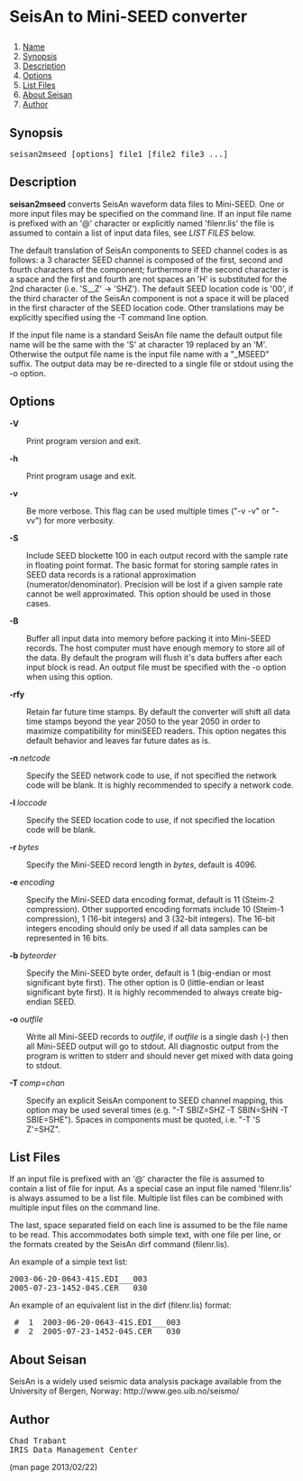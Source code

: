 # <p >SeisAn to Mini-SEED converter</p>

1. [Name](#)
1. [Synopsis](#synopsis)
1. [Description](#description)
1. [Options](#options)
1. [List Files](#list-files)
1. [About Seisan](#about-seisan)
1. [Author](#author)

## <a id='synopsis'>Synopsis</a>

<pre >
seisan2mseed [options] file1 [file2 file3 ...]
</pre>

## <a id='description'>Description</a>

<p ><b>seisan2mseed</b> converts SeisAn waveform data files to Mini-SEED. One or more input files may be specified on the command line.  If an input file name is prefixed with an '@' character or explicitly named 'filenr.lis' the file is assumed to contain a list of input data files, see <i>LIST FILES</i> below.</p>

<p >The default translation of SeisAn components to SEED channel codes is as follows: a 3 character SEED channel is composed of the first, second and fourth characters of the component; furthermore if the second character is a space and the first and fourth are not spaces an 'H' is substituted for the 2nd character (i.e. 'S__Z' -> 'SHZ'). The default SEED location code is '00', if the third character of the SeisAn component is not a space it will be placed in the first character of the SEED location code.  Other translations may be explicitly specified using the -T command line option.</p>

<p >If the input file name is a standard SeisAn file name the default output file name will be the same with the 'S' at character 19 replaced by an 'M'.  Otherwise the output file name is the input file name with a "_MSEED" suffix.  The output data may be re-directed to a single file or stdout using the -o option.</p>

## <a id='options'>Options</a>

<b>-V</b>

<p style="padding-left: 30px;">Print program version and exit.</p>

<b>-h</b>

<p style="padding-left: 30px;">Print program usage and exit.</p>

<b>-v</b>

<p style="padding-left: 30px;">Be more verbose.  This flag can be used multiple times ("-v -v" or "-vv") for more verbosity.</p>

<b>-S</b>

<p style="padding-left: 30px;">Include SEED blockette 100 in each output record with the sample rate in floating point format.  The basic format for storing sample rates in SEED data records is a rational approximation (numerator/denominator).  Precision will be lost if a given sample rate cannot be well approximated.  This option should be used in those cases.</p>

<b>-B</b>

<p style="padding-left: 30px;">Buffer all input data into memory before packing it into Mini-SEED records.  The host computer must have enough memory to store all of the data.  By default the program will flush it's data buffers after each input block is read.  An output file must be specified with the -o option when using this option.</p>

<b>-rfy</b>

<p style="padding-left: 30px;">Retain far future time stamps.  By default the converter will shift all data time stamps beyond the year 2050 to the year 2050 in order to maximize compatibility for miniSEED readers.  This option negates this default behavior and leaves far future dates as is.</p>

<b>-n </b><i>netcode</i>

<p style="padding-left: 30px;">Specify the SEED network code to use, if not specified the network code will be blank.  It is highly recommended to specify a network code.</p>

<b>-l </b><i>loccode</i>

<p style="padding-left: 30px;">Specify the SEED location code to use, if not specified the location code will be blank.</p>

<b>-r </b><i>bytes</i>

<p style="padding-left: 30px;">Specify the Mini-SEED record length in <i>bytes</i>, default is 4096.</p>

<b>-e </b><i>encoding</i>

<p style="padding-left: 30px;">Specify the Mini-SEED data encoding format, default is 11 (Steim-2 compression).  Other supported encoding formats include 10 (Steim-1 compression), 1 (16-bit integers) and 3 (32-bit integers).  The 16-bit integers encoding should only be used if all data samples can be represented in 16 bits.</p>

<b>-b </b><i>byteorder</i>

<p style="padding-left: 30px;">Specify the Mini-SEED byte order, default is 1 (big-endian or most significant byte first).  The other option is 0 (little-endian or least significant byte first).  It is highly recommended to always create big-endian SEED.</p>

<b>-o </b><i>outfile</i>

<p style="padding-left: 30px;">Write all Mini-SEED records to <i>outfile</i>, if <i>outfile</i> is a single dash (-) then all Mini-SEED output will go to stdout.  All diagnostic output from the program is written to stderr and should never get mixed with data going to stdout.</p>

<b>-T </b><i>comp=chan</i>

<p style="padding-left: 30px;">Specify an explicit SeisAn component to SEED channel mapping, this option may be used several times (e.g. "-T SBIZ=SHZ -T SBIN=SHN -T SBIE=SHE").  Spaces in components must be quoted, i.e. "-T 'S  Z'=SHZ".</p>

## <a id='list-files'>List Files</a>

<p >If an input file is prefixed with an '@' character the file is assumed to contain a list of file for input.  As a special case an input file named 'filenr.lis' is always assumed to be a list file.  Multiple list files can be combined with multiple input files on the command line.</p>

<p >The last, space separated field on each line is assumed to be the file name to be read.  This accommodates both simple text, with one file per line, or the formats created by the SeisAn dirf command (filenr.lis).</p>

<p >An example of a simple text list:</p>

<pre >
2003-06-20-0643-41S.EDI___003
2005-07-23-1452-04S.CER___030
</pre>

<p >An example of an equivalent list in the dirf (filenr.lis) format:</p>

<pre >
 #  1  2003-06-20-0643-41S.EDI___003
 #  2  2005-07-23-1452-04S.CER___030
</pre>

## <a id='about-seisan'>About Seisan</a>

<p >SeisAn is a widely used seismic data analysis package available from the University of Bergen, Norway: http://www.geo.uib.no/seismo/</p>

## <a id='author'>Author</a>

<pre >
Chad Trabant
IRIS Data Management Center
</pre>


(man page 2013/02/22)
